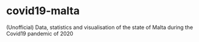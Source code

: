 # covid19-malta
(Unofficial) Data, statistics and visualisation of the state of Malta during the Covid19 pandemic of 2020
